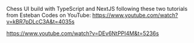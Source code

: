 Chess UI build with TypeScript and NextJS following these two tutorials from Esteban Codes on YouTube:
https://www.youtube.com/watch?v=kBR7pDLcC3A&t=4035s

https://www.youtube.com/watch?v=DEv6NtPPI4M&t=5236s
